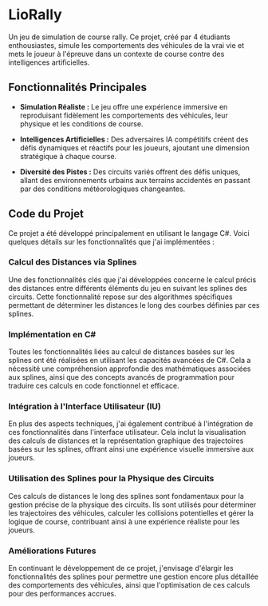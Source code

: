 # LioRally
Un jeu de simulation de course rally. Ce projet, créé par 4 étudiants enthousiastes, simule les comportements des véhicules de la vrai vie et mets le joueur à l'épreuve dans un contexte de course contre des intelligences artificielles.

## Fonctionnalités Principales

- **Simulation Réaliste :** Le jeu offre une expérience immersive en reproduisant fidèlement les comportements des véhicules, leur physique et les conditions de course.
  
- **Intelligences Artificielles :** Des adversaires IA compétitifs créent des défis dynamiques et réactifs pour les joueurs, ajoutant une dimension stratégique à chaque course.

- **Diversité des Pistes :** Des circuits variés offrent des défis uniques, allant des environnements urbains aux terrains accidentés en passant par des conditions météorologiques changeantes.

## Code du Projet

Ce projet a été développé principalement en utilisant le langage C#. Voici quelques détails sur les fonctionnalités que j'ai implémentées :

### Calcul des Distances via Splines

Une des fonctionnalités clés que j'ai développées concerne le calcul précis des distances entre différents éléments du jeu en suivant les splines des circuits. Cette fonctionnalité repose sur des algorithmes spécifiques permettant de déterminer les distances le long des courbes définies par ces splines.

### Implémentation en C#

Toutes les fonctionnalités liées au calcul de distances basées sur les splines ont été réalisées en utilisant les capacités avancées de C#. Cela a nécessité une compréhension approfondie des mathématiques associées aux splines, ainsi que des concepts avancés de programmation pour traduire ces calculs en code fonctionnel et efficace.

### Intégration à l'Interface Utilisateur (IU)

En plus des aspects techniques, j'ai également contribué à l'intégration de ces fonctionnalités dans l'interface utilisateur. Cela inclut la visualisation des calculs de distances et la représentation graphique des trajectoires basées sur les splines, offrant ainsi une expérience visuelle immersive aux joueurs.

### Utilisation des Splines pour la Physique des Circuits

Ces calculs de distances le long des splines sont fondamentaux pour la gestion précise de la physique des circuits. Ils sont utilisés pour déterminer les trajectoires des véhicules, calculer les collisions potentielles et gérer la logique de course, contribuant ainsi à une expérience réaliste pour les joueurs.

### Améliorations Futures

En continuant le développement de ce projet, j'envisage d'élargir les fonctionnalités des splines pour permettre une gestion encore plus détaillée des comportements des véhicules, ainsi que l'optimisation de ces calculs pour des performances accrues.


